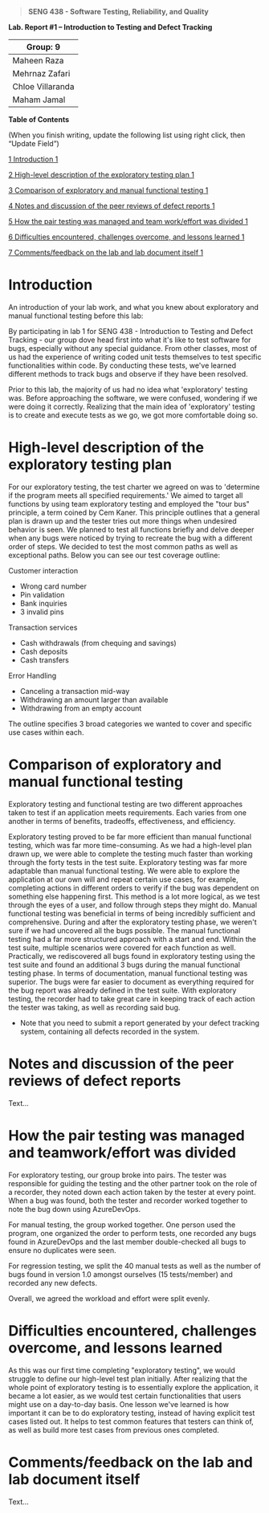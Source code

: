 >   **SENG 438 - Software Testing, Reliability, and Quality**

**Lab. Report \#1 – Introduction to Testing and Defect Tracking**

| Group: 9          |
|-------------------|
| Maheen Raza       |   
| Mehrnaz Zafari    |   
| Chloe Villaranda  |   
| Maham Jamal       |   



**Table of Contents**

(When you finish writing, update the following list using right click, then
“Update Field”)

[1 Introduction	1](#_Toc439194677)

[2 High-level description of the exploratory testing plan	1](#_Toc439194678)

[3 Comparison of exploratory and manual functional testing	1](#_Toc439194679)

[4 Notes and discussion of the peer reviews of defect reports	1](#_Toc439194680)

[5 How the pair testing was managed and team work/effort was
divided	1](#_Toc439194681)

[6 Difficulties encountered, challenges overcome, and lessons
learned	1](#_Toc439194682)

[7 Comments/feedback on the lab and lab document itself	1](#_Toc439194683)

# Introduction

An introduction of your lab work, and what you knew about exploratory and manual functional testing before this lab:

By participating in lab 1 for SENG 438 - Introduction to Testing and Defect Tracking - our group dove head first into what it's like to test software for bugs, especially without any special guidance. From other classes, most of us had the experience of writing coded unit tests themselves to test specific functionalities within code. By conducting these tests, we've learned different methods to track bugs and observe if they have been resolved.

Prior to this lab, the majority of us had no idea what 'exploratory' testing was. Before approaching the software, we were confused, wondering if we were doing it correctly. Realizing that the main idea of 'exploratory' testing is to create and execute tests as we go, we got more comfortable doing so.

# High-level description of the exploratory testing plan

For our exploratory testing, the test charter we agreed on was to 'determine if the program meets all specified requirements.' We aimed to target all functions by using team exploratory testing and employed the "tour bus" principle, a term coined by Cem Kaner. This principle outlines that a general plan is drawn up and the tester tries out more things when undesired behavior is seen. We planned to test all functions briefly and delve deeper when any bugs were noticed by trying to recreate the bug with a different order of steps. We decided to test the most common paths as well as exceptional paths. Below you can see our test coverage outline:

Customer interaction 

- Wrong card number
- Pin validation 
- Bank inquiries 
- 3 invalid pins 

Transaction services

- Cash withdrawals (from chequing and savings) 
- Cash deposits 
- Cash transfers

Error Handling

- Canceling a transaction mid-way
- Withdrawing an amount larger than available 
- Withdrawing from an empty account

The outline specifies 3 broad categories we wanted to cover and specific use cases within each.


# Comparison of exploratory and manual functional testing

Exploratory testing and functional testing are two different approaches taken to test if an application meets requirements. Each varies from one another in terms of benefits, tradeoffs, effectiveness, and efficiency. 

Exploratory testing proved to be far more efficient than manual functional testing, which was far more time-consuming. As we had a high-level plan drawn up, we were able to complete the testing much faster than working through the forty tests in the test suite. Exploratory testing was far more adaptable than manual functional testing. We were able to explore the application at our own will and repeat certain use cases, for example, completing actions in different orders to verify if the bug was dependent on something else happening first. This method is a lot more logical, as we test through the eyes of a user, and follow through steps they might do. Manual functional testing was beneficial in terms of being incredibly sufficient and comprehensive. During and after the exploratory testing phase, we weren't sure if we had uncovered all the bugs possible. The manual functional testing had a far more structured approach with a start and end. Within the test suite, multiple scenarios were covered for each function as well. Practically, we rediscovered all bugs found in exploratory testing using the test suite and found an additional 3 bugs during the manual functional testing phase. In terms of documentation, manual functional testing was superior. The bugs were far easier to document as everything required for the bug report was already defined in the test suite. With exploratory testing, the recorder had to take great care in keeping track of each action the tester was taking, as well as recording said bug. 

-   Note that you need to submit a report generated by your defect tracking
    system, containing all defects recorded in the system.

# Notes and discussion of the peer reviews of defect reports

Text…

# How the pair testing was managed and teamwork/effort was divided 

For exploratory testing, our group broke into pairs. The tester was responsible for guiding the testing and the other partner took on the role of a recorder, they noted down each action taken by the tester at every point. When a bug was found, both the tester and recorder worked together to note the bug down using AzureDevOps.

For manual testing, the group worked together. One person used the program, one organized the order to perform tests, one recorded any bugs found in AzureDevOps and the last member double-checked all bugs to ensure no duplicates were seen.

For regression testing, we split the 40 manual tests as well as the number of bugs found in version 1.0 amongst ourselves (15 tests/member) and recorded any new defects.

Overall, we agreed the workload and effort were split evenly.

# Difficulties encountered, challenges overcome, and lessons learned

As this was our first time completing "exploratory testing", we would struggle to define our high-level test plan initially. After realizing that the whole point of exploratory testing is to essentially explore the application, it became a lot easier, as we would test certain functionalities that users might use on a day-to-day basis. One lesson we've learned is how important it can be to do exploratory testing, instead of having explicit test cases listed out. It helps to test common features that testers can think of, as well as build more test cases from previous ones completed.

# Comments/feedback on the lab and lab document itself

Text…
